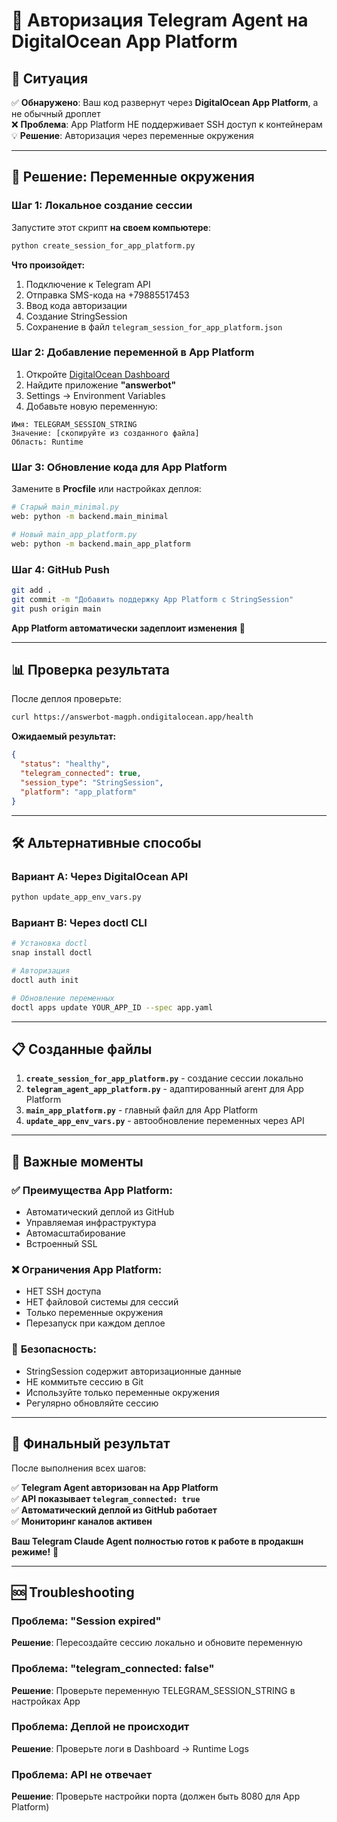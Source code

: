 # 🎯 Авторизация Telegram Agent на DigitalOcean App Platform

## 📍 Ситуация

✅ **Обнаружено**: Ваш код развернут через **DigitalOcean App Platform**, а не обычный дроплет  
❌ **Проблема**: App Platform НЕ поддерживает SSH доступ к контейнерам  
💡 **Решение**: Авторизация через переменные окружения

---

## 🔧 Решение: Переменные окружения

### **Шаг 1: Локальное создание сессии**

Запустите этот скрипт **на своем компьютере**:

```bash
python create_session_for_app_platform.py
```

**Что произойдет:**
1. Подключение к Telegram API
2. Отправка SMS-кода на +79885517453
3. Ввод кода авторизации
4. Создание StringSession
5. Сохранение в файл `telegram_session_for_app_platform.json`

### **Шаг 2: Добавление переменной в App Platform**

1. Откройте [DigitalOcean Dashboard](https://cloud.digitalocean.com/apps)
2. Найдите приложение **"answerbot"**
3. Settings → Environment Variables
4. Добавьте новую переменную:

```
Имя: TELEGRAM_SESSION_STRING
Значение: [скопируйте из созданного файла]
Область: Runtime
```

### **Шаг 3: Обновление кода для App Platform**

Замените в **Procfile** или настройках деплоя:

```bash
# Старый main_minimal.py
web: python -m backend.main_minimal

# Новый main_app_platform.py  
web: python -m backend.main_app_platform
```

### **Шаг 4: GitHub Push**

```bash
git add .
git commit -m "Добавить поддержку App Platform с StringSession"
git push origin main
```

**App Platform автоматически задеплоит изменения** 🚀

---

## 📊 Проверка результата

После деплоя проверьте:

```bash
curl https://answerbot-magph.ondigitalocean.app/health
```

**Ожидаемый результат:**
```json
{
  "status": "healthy",
  "telegram_connected": true,
  "session_type": "StringSession",
  "platform": "app_platform"
}
```

---

## 🛠️ Альтернативные способы

### **Вариант A: Через DigitalOcean API**

```bash
python update_app_env_vars.py
```

### **Вариант B: Через doctl CLI**

```bash
# Установка doctl
snap install doctl

# Авторизация
doctl auth init

# Обновление переменных
doctl apps update YOUR_APP_ID --spec app.yaml
```

---

## 📋 Созданные файлы

1. **`create_session_for_app_platform.py`** - создание сессии локально
2. **`telegram_agent_app_platform.py`** - адаптированный агент для App Platform  
3. **`main_app_platform.py`** - главный файл для App Platform
4. **`update_app_env_vars.py`** - автообновление переменных через API

---

## 🚨 Важные моменты

### ✅ **Преимущества App Platform:**
- Автоматический деплой из GitHub
- Управляемая инфраструктура
- Автомасштабирование
- Встроенный SSL

### ❌ **Ограничения App Platform:**
- НЕТ SSH доступа
- НЕТ файловой системы для сессий
- Только переменные окружения
- Перезапуск при каждом деплое

### 🔐 **Безопасность:**
- StringSession содержит авторизационные данные
- НЕ коммитьте сессию в Git
- Используйте только переменные окружения
- Регулярно обновляйте сессию

---

## 🎉 Финальный результат

После выполнения всех шагов:

✅ **Telegram Agent авторизован на App Platform**  
✅ **API показывает `telegram_connected: true`**  
✅ **Автоматический деплой из GitHub работает**  
✅ **Мониторинг каналов активен**

**Ваш Telegram Claude Agent полностью готов к работе в продакшн режиме!** 🚀

---

## 🆘 Troubleshooting

### Проблема: "Session expired"
**Решение**: Пересоздайте сессию локально и обновите переменную

### Проблема: "telegram_connected: false"  
**Решение**: Проверьте переменную TELEGRAM_SESSION_STRING в настройках App

### Проблема: Деплой не происходит
**Решение**: Проверьте логи в Dashboard → Runtime Logs

### Проблема: API не отвечает
**Решение**: Проверьте настройки порта (должен быть 8080 для App Platform)